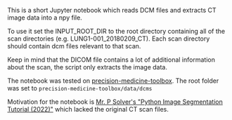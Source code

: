 This is a short Jupyter notebook which reads DCM files and extracts CT image data into a npy file.

To use it set the INPUT_ROOT_DIR to the root directory containing all of the scan directories (e.g. LUNG1-001_20180209_CT). Each scan directory should contain dcm files relevant to that scan.

Keep in mind that the DICOM file contains a lot of additional information about the scan, the script only extracts the image data.

The notebook was tested on [precision-medicine-toolbox](https://github.com/primakov/precision-medicine-toolbox). The root folder was set to
`precision-medicine-toolbox/data/dcms`

Motivation for the notebook is [Mr. P Solver's "Python Image Segmentation Tutorial (2022)"](https://youtu.be/UIgaLDgb2fY) which lacked the original CT scan files.